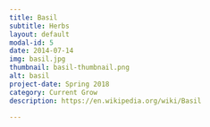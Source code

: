 ```yaml
---
title: Basil
subtitle: Herbs
layout: default
modal-id: 5
date: 2014-07-14
img: basil.jpg
thumbnail: basil-thumbnail.png
alt: basil
project-date: Spring 2018
category: Current Grow
description: https://en.wikipedia.org/wiki/Basil

---
```

